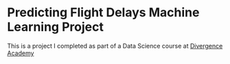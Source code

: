 # Predicting Flight Delays Machine Learning Project
This is a project I completed as part of a Data Science course at [Divergence Academy](https://divergence.academy/)
